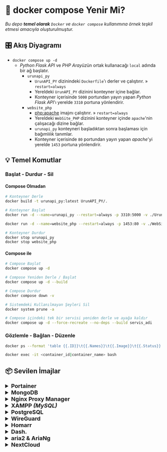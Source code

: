 # 🐳 docker compose Yenir Mi?

*Bu depo **temel olarak** `Docker` ve `docker compose` kullanımına örnek teşkil etmesi amacıyla oluşturulmuştur.*

## 🎛 Akış Diyagramı

 - `docker compose up -d`
	 - *Python Flask API* ve *PHP Arayüz*ün ortak kullanacağı `local` adında bir ağ başlatır.
		 - `urunapi_py`
			 - `UrunAPI_PY` dizinindeki `Dockerfile`'ı derler ve çalıştırır. » `restart=always`
			 - Yereldeki `UrunAPI_PY` dizinini konteyner içine bağlar.
			 - Konteyner içerisinde `5000` portundan yayın yapan *Python Flask API*'ı yerelde `3310` portuna yönlendirir.
		 - `website_php`
			 - [php:apache](https://hub.docker.com/_/php) imajını çalıştırır. » `restart=always`
			 - Yereldeki `WebSite_PHP` dizinini konteyner içinde `apache`'nin çalışacağı dizine bağlar.
			 - `urunapi_py` konteyneri başladıktan sonra başlaması için bağımlılık tanımlar.
			 - Konteyner içerisinde `80` portundan yayın yapan *apache*'yi yerelde `1453` portuna yönlendirir.

## 💡 Temel Komutlar

### Başlat - Durdur - Sil

#### Compose Olmadan

```bash
# Konteyner Derle
docker build -t urunapi_py:latest UrunAPI_PY/.

# Konteyner Başlat
docker run -d --name=urunapi_py --restart=always -p 3310:5000 -v ./UrunAPI_PY:/usr/src/UrunAPI_PY urunapi_py:latest

docker run -d --name=website_php --restart=always -p 1453:80 -v ./WebSite_PHP:/var/www/html php:apache

# Konteyner Durdur
docker stop urunapi_py
docker stop website_php
```

#### Compose ile

```bash
# Compose Başlat
docker compose up -d

# Compose Yeniden Derle / Başlat
docker compose up -d --build

# Compose Durdur
docker compose down -v

# Sistemdeki Kullanılmayan Şeyleri Sil
docker system prune -a

# Compose içindeki tek bir servisi yeniden derle ve ayağa kaldır
docker compose up -d --force-recreate --no-deps --build servis_adi
```

### Gözlemle - Bağlan - Düzenle

```bash
docker ps --format 'table {{.ID}}\t{{.Names}}\t{{.Image}}\t{{.Status}}'

docker exec -it <container_id|container_name> bash
```

## 📦 Sevilen İmajlar

<details>
  <summary style="font-weight: bold; font-size: 18px">
    <b>Portainer</b>
  </summary>
  <br/>

> [portainer/portainer-ce](https://hub.docker.com/r/portainer/portainer-ce)

```bash
docker run -d \
  --name=portainer \
  --restart=always \
  -p 8000:8000 \
  -p 9000:9000 \
  -v /var/run/docker.sock:/var/run/docker.sock \
  -v portainer_data:/data \
  portainer/portainer-ce:latest
```
</details>



<details>
  <summary style="font-weight: bold; font-size: 18px">
    <b>MongoDB</b>
  </summary>
  <br/>

> [mongo](https://hub.docker.com/_/mongo)

```bash
docker run -d \
  --name mongodb\
  --restart unless-stopped \
  -p 27017:27017 \
  -e MONGO_INITDB_ROOT_USERNAME=🚨🚨🚨USER🚨🚨🚨 \
  -e MONGO_INITDB_ROOT_PASSWORD=🚨🚨🚨PASS🚨🚨🚨 \
  --auth \
  mongo:latest
```

#### veya

```bash
docker run -d \
  --name=mongodb \
  --restart=unless-stopped \
  -p 27017:27017 \
  --auth \
  mongo:latest
```

```bash
docker exec -it mongodb mongosh
```

```mongosh
use admin
db.createUser({
    user: "🚨🚨🚨USER🚨🚨🚨",
    pwd: "🚨🚨🚨PASS🚨🚨🚨",
    roles: ["root", "dbAdminAnyDatabase", "clusterAdmin", {role: "dbOwner", db:"admin"}]
})
```

```bash
docker restart mongodb
```
</details>



<details>
  <summary style="font-weight: bold; font-size: 18px">
    <b>Nginx Proxy Manager</b>
  </summary>
  <br/>

> [jc21/nginx-proxy-manager](https://hub.docker.com/r/jc21/nginx-proxy-manager)

```bash
# https://nginxproxymanager.com/guide/#quick-setup
docker run -d \
  --name=nginx-proxy-manager \
  --restart=unless-stopped \
  -p 80:80 \
  -p 81:81 \
  -p 443:443 \
  -v /root/nginx-proxy-manager/data:/data \
  -v /root/nginx-proxy-manager/letsencrypt:/etc/letsencrypt \
  jc21/nginx-proxy-manager:latest
```
</details>



<details>
  <summary style="font-weight: bold; font-size: 18px">
    <b>XAMPP</b>
    <i>(MySQL)</i>
  </summary>
  <br/>

> [tomsik68/xampp](https://hub.docker.com/r/tomsik68/xampp)

```bash
docker run -d \
  --name=myXampp \
  --restart=always \
  -p 41061:22 \
  -p 41062:80 \
  -p 41063:3306 \
  -v ~/www:/www \
  tomsik68/xampp
```

```bash
docker exec -it myXampp bash

export PATH=/opt/lampp/bin:$PATH

mysql mysql

GRANT ALL ON *.* to root@'%' IDENTIFIED BY 'root';
FLUSH PRIVILEGES;
```

```bash
scp -P 41061 -r * root@localhost:/opt/lampp/var/mysql/keyif/.
```
</details>



<details>
  <summary style="font-weight: bold; font-size: 18px">
    <b>PostgreSQL</b>
  </summary>
  <br/>

> [compose-postgres](https://github.com/khezen/compose-postgres)

```yaml
version: '3.5'

services:
  postgres:
    container_name: postgres_container
    image: postgres
    environment:
      POSTGRES_USER: ${POSTGRES_USER:-🚨🚨🚨USER🚨🚨🚨}
      POSTGRES_PASSWORD: ${POSTGRES_PASSWORD:-🚨🚨🚨PASS🚨🚨🚨}
      PGDATA: /data/postgres
    volumes:
       - postgres:/data/postgres
    ports:
      - "5432:5432"
    networks:
      - postgres
    restart: unless-stopped
  
  pgadmin:
    container_name: pgadmin_container
    image: dpage/pgadmin4
    environment:
      PGADMIN_DEFAULT_EMAIL: ${PGADMIN_DEFAULT_EMAIL:-🚨🚨🚨MAIL🚨🚨🚨}
      PGADMIN_DEFAULT_PASSWORD: ${PGADMIN_DEFAULT_PASSWORD:-🚨🚨🚨PASS🚨🚨🚨}
      PGADMIN_CONFIG_SERVER_MODE: 'False'
    volumes:
       - pgadmin:/var/lib/pgadmin

    ports:
      - "${PGADMIN_PORT:-5050}:80"
    networks:
      - postgres
    restart: unless-stopped

networks:
  postgres:
    driver: bridge

volumes:
    postgres:
    pgadmin:
```

```bash
docker exec -it postgres_container psql -U 🚨🚨🚨USER🚨🚨🚨

CREATE DATABASE 🚨🚨🚨DB🚨🚨🚨;
\q

docker exec -i postgres_container psql -U 🚨🚨🚨USER🚨🚨🚨 -d 🚨🚨🚨DB🚨🚨🚨 < data_dump.sql
```
</details>



<details>
  <summary style="font-weight: bold; font-size: 18px">
    <b>WireGuard</b>
  </summary>
  <br/>

> [wg-easy/wg-easy](https://github.com/wg-easy/wg-easy)

```bash
docker run -d \
  --name=wg-easy \
  -e LANG=tr \
  -e WG_HOST=🚨🚨🚨IP_ADRESI🚨🚨🚨 \
  -e PASSWORD=🚨🚨🚨ADMIN_SIFRESI🚨🚨🚨 \
  -v ~/.wg-easy:/etc/wireguard \
  -p 51820:51820/udp \
  -p 51821:51821/tcp \
  --cap-add=NET_ADMIN \
  --cap-add=SYS_MODULE \
  --sysctl="net.ipv4.conf.all.src_valid_mark=1" \
  --sysctl="net.ipv4.ip_forward=1" \
  --restart unless-stopped \
  ghcr.io/wg-easy/wg-easy
```
</details>



<details>
  <summary style="font-weight: bold; font-size: 18px">
    <b>Homarr</b>
  </summary>
  <br/>

> [ajnart/homarr](https://github.com/ajnart/homarr)

```bash
docker run -d \
  --name homarr \
  --restart unless-stopped \
  -p 7575:7575 \
  -v /var/run/docker.sock:/var/run/docker.sock \
  -v ~/homarr/configs:/app/data/configs \
  -v ~/homarr/data:/data \
  -v ~/homarr/icons:/app/public/icons \
  ghcr.io/ajnart/homarr:latest
```
</details>



<details>
  <summary style="font-weight: bold; font-size: 18px">
    <b>Dash.</b>
  </summary>
  <br/>

> [MauriceNino/dashdot](https://github.com/MauriceNino/dashdot)

```bash
docker run -d \
  --name dashdot \
  --restart=always \
  -p 3001:3001 \
  -v /:/mnt/host:ro \
  --env DASHDOT_FS_DEVICE_FILTER="sdb" \
  --env DASHDOT_NETWORK_SPEED_AS_BYTES=true \
  --privileged \
  mauricenino/dashdot
```
</details>



<details>
  <summary style="font-weight: bold; font-size: 18px">
    <b>aria2 & AriaNg</b>
  </summary>
  <br/>

> [huangzulin/aria2-ui](https://github.com/huangzulin/aria2-ui)

```bash
docker run -d \
  --name aria2-ui \
  --restart=always \
  -p 6800:6800 \
  -p 6880:80 \
  -p 6888:81 \
  -v ~/Downloads:/aria2/downloads \
  huangzulin/aria2-ui
```
</details>


<details>
  <summary style="font-weight: bold; font-size: 18px">
    <b>NextCloud</b>
  </summary>
  <br/>

> [nextcloud/docker](https://github.com/nextcloud/docker)

```yaml
version: '2'

volumes:
  nextcloud:
  db:

services:
  db:
    image: mariadb:10.6
    restart: always
    command: --transaction-isolation=READ-COMMITTED --log-bin=binlog --binlog-format=ROW
    volumes:
      - db:/var/lib/mysql
    environment:
      - MYSQL_ROOT_PASSWORD=🚨🚨🚨PASS🚨🚨🚨
      - MYSQL_PASSWORD=🚨🚨🚨PASS🚨🚨🚨
      - MYSQL_DATABASE=nextcloud
      - MYSQL_USER=nextcloud

  app:
    image: nextcloud
    restart: always
    ports:
      - 8080:80
    links:
      - db
    volumes:
      - nextcloud:/var/www/html
    environment:
      - MYSQL_PASSWORD=🚨🚨🚨PASS🚨🚨🚨
      - MYSQL_DATABASE=nextcloud
      - MYSQL_USER=nextcloud
      - MYSQL_HOST=db
```

> [CLI Client](https://docs.nextcloud.com/desktop/latest/advancedusage.html#nextcloud-command-line-client)

</details>